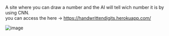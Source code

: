 A site where you can draw a number and the AI will tell wich number it is by using CNN.\
you can access the here -> https://handwrittendigits.herokuapp.com/

![image](https://user-images.githubusercontent.com/37676399/51431020-63bb9800-1c0a-11e9-9fc4-d692ab7ad41d.png)
